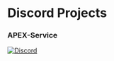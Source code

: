 # Discord Projects
 ### APEX-Service
 [![Discord](https://img.shields.io/discord/1341771624302514309?style=for-the-badge&logo=discord&logoColor=white&label=Discord&color=%236A00FF)](https://discord.gg/apex-service)
